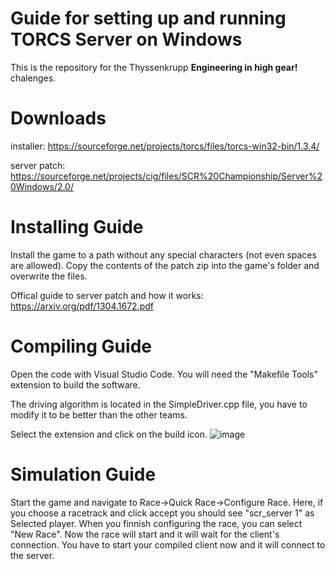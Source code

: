 # Guide for setting up and running TORCS Server on Windows
This is the repository for the Thyssenkrupp __Engineering in high gear!__ chalenges.
# Downloads
installer: https://sourceforge.net/projects/torcs/files/torcs-win32-bin/1.3.4/

server patch: https://sourceforge.net/projects/cig/files/SCR%20Championship/Server%20Windows/2.0/
# Installing Guide
Install the game to a path without any special characters (not even spaces are allowed). Copy the contents of the patch zip into the game's folder and overwrite the files.

Offical guide to server patch and how it works: https://arxiv.org/pdf/1304.1672.pdf
# Compiling Guide
Open the code with Visual Studio Code. You will need the "Makefile Tools" extension to build the software.

The driving algorithm is located in the SimpleDriver.cpp file, you have to modify it to be better than the other teams.

Select the extension and click on the build icon.
![image](https://user-images.githubusercontent.com/50489798/133784385-7c0bb2be-48c3-4b9f-901e-49475dbf9a67.png)

# Simulation Guide
Start the game and navigate to Race->Quick Race->Configure Race. Here, if you choose a racetrack and click accept you should see "scr_server 1" as Selected player. When you finnish configuring the race, you can select "New Race". Now the race will start and it will wait for the client's connection. You have to start your compiled client now and it will connect to the server.
